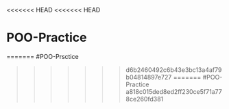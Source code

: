 <<<<<<< HEAD
<<<<<<< HEAD
# POO-Practice
=======
#POO-Prsctice
>>>>>>> d6b2460492c6b43e3bc13a4af79b04814897e727
=======
#POO-Practice
>>>>>>> a818c015ded8ed2ff230ce5f71a778ce260fd381

